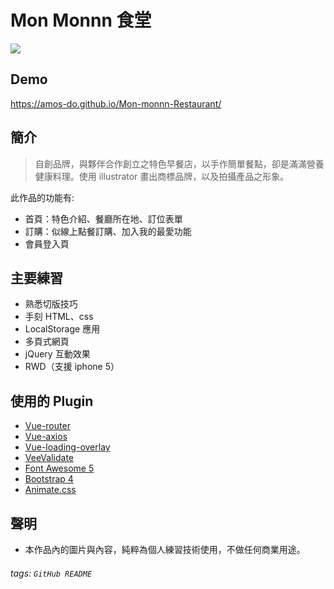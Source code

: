 # Mon Monnn 食堂

![](https://i.imgur.com/EGpphxg.jpg)

## Demo
https://amos-do.github.io/Mon-monnn-Restaurant/

## 簡介
> 自創品牌，與夥伴合作創立之特色早餐店，以手作簡單餐點，卻是滿滿營養健康料理。使用 illustrator 畫出商標品牌，以及拍攝產品之形象。

此作品的功能有:

* 首頁：特色介紹、餐廳所在地、訂位表單
* 訂購：似線上點餐訂購、加入我的最愛功能
* 會員登入頁

## 主要練習

* 熟悉切版技巧
* 手刻 HTML、css
* LocalStorage 應用
* 多頁式網頁
* jQuery 互動效果
* RWD（支援 iphone 5）

## 使用的 Plugin

* [Vue-router](https://router.vuejs.org/zh/)
* [Vue-axios](https://github.com/imcvampire/vue-axios#readme)
* [Vue-loading-overlay](https://github.com/ankurk91/vue-loading-overlay)
* [VeeValidate ](https://logaretm.github.io/vee-validate/)
* [Font Awesome 5](https://fontawesome.com/)
* [Bootstrap 4](https://getbootstrap.com/)
* [Animate.css](https://animate.style/)


## 聲明
* 本作品內的圖片與內容，純粹為個人練習技術使用，不做任何商業用途。

###### tags: `GitHub README`